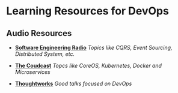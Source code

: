 
# Learning Resources for DevOps

## Audio Resources

* **[Software Engineering Radio](http://www.se-radio.net/)** *Topics like CQRS, Event Sourcing, Distributed System, etc.*

* **[The Coudcast](http://www.thecloudcast.net/)** *Topcs like CoreOS, Kubernetes, Docker and Microservices*

* **[Thoughtworks](https://soundcloud.com/thoughtworks)** *Good talks focused on DevOps*
